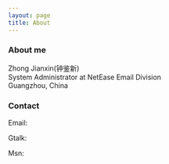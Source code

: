 ```yaml
---
layout: page
title: About
---
```

### About me ###
Zhong Jianxin(钟鉴新)  
System Administrator at NetEase Email Division  
Guangzhou, China

### Contact ###
Email: 
<script language="javaScript">document.write("\u0061\u007au"+"w\u0069s@\u0067m"+"ai\u006c.c\u006fm");</script>  
Gtalk: 
<script language="javaScript">document.write("\u0061\u007au"+"w\u0069s@\u0067m"+"ai\u006c.c\u006fm");</script>  
Msn: 
<script language="javaScript">document.write("\u0061\u007au"+"w\u0069s@ho\u0074m"+"ai\u006c.c\u006fm");</script>
